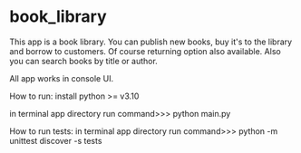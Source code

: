 # book_library



This app is a book library.
You can publish new books, buy it's to the library and borrow to customers.
Of course returning option also available. Also you can search books by title or author.

All app works in console UI.

How to run:
install python >= v3.10 

in terminal app directory run command>>>  python main.py

How to run tests:
in terminal app directory run command>>> python -m unittest discover -s tests